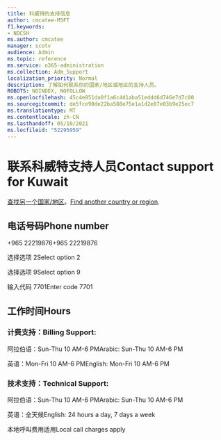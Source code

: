 ```yaml
---
title: 科威特的支持信息
author: cmcatee-MSFT
f1.keywords:
- NOCSH
ms.author: cmcatee
manager: scotv
audience: Admin
ms.topic: reference
ms.service: o365-administration
ms.collection: Adm_Support
localization_priority: Normal
description: 了解如何联系你的国家/地区或地区的支持人员。
ROBOTS: NOINDEX, NOFOLLOW
ms.openlocfilehash: 45c4e851da0f1a6c4d1aba51eddd6d746e7d7c80
ms.sourcegitcommit: de5fce90de22ba588e75e1a1d2e87e03b9e25ec7
ms.translationtype: MT
ms.contentlocale: zh-CN
ms.lasthandoff: 05/10/2021
ms.locfileid: "52295959"
---
```

# <a name="contact-support-for-kuwait"></a><span data-ttu-id="38b9f-103">联系科威特支持人员</span><span class="sxs-lookup"><span data-stu-id="38b9f-103">Contact support for Kuwait</span></span>

<span data-ttu-id="38b9f-104">[查找另一个国家/地区](../../business-video/get-help-support.md)。</span><span class="sxs-lookup"><span data-stu-id="38b9f-104">[Find another country or region](../../business-video/get-help-support.md).</span></span>

## <a name="phone-number"></a><span data-ttu-id="38b9f-105">电话号码</span><span class="sxs-lookup"><span data-stu-id="38b9f-105">Phone number</span></span>
<span data-ttu-id="38b9f-106">+965 22219876</span><span class="sxs-lookup"><span data-stu-id="38b9f-106">+965 22219876</span></span>

<span data-ttu-id="38b9f-107">选择选项 2</span><span class="sxs-lookup"><span data-stu-id="38b9f-107">Select option 2</span></span>

<span data-ttu-id="38b9f-108">选择选项 9</span><span class="sxs-lookup"><span data-stu-id="38b9f-108">Select option 9</span></span>

<span data-ttu-id="38b9f-109">输入代码 7701</span><span class="sxs-lookup"><span data-stu-id="38b9f-109">Enter code 7701</span></span>

## <a name="hours"></a><span data-ttu-id="38b9f-110">工作时间</span><span class="sxs-lookup"><span data-stu-id="38b9f-110">Hours</span></span>
### <a name="billing-support"></a><span data-ttu-id="38b9f-111">计费支持：</span><span class="sxs-lookup"><span data-stu-id="38b9f-111">Billing Support:</span></span>

<span data-ttu-id="38b9f-112">阿拉伯语：Sun-Thu 10 AM-6 PM</span><span class="sxs-lookup"><span data-stu-id="38b9f-112">Arabic: Sun-Thu 10 AM-6 PM</span></span>

<span data-ttu-id="38b9f-113">英语：Mon-Fri 10 AM-6 PM</span><span class="sxs-lookup"><span data-stu-id="38b9f-113">English: Mon-Fri 10 AM-6 PM</span></span>

### <a name="technical-support"></a><span data-ttu-id="38b9f-114">技术支持：</span><span class="sxs-lookup"><span data-stu-id="38b9f-114">Technical Support:</span></span>

<span data-ttu-id="38b9f-115">阿拉伯语：Sun-Thu 10 AM-6 PM</span><span class="sxs-lookup"><span data-stu-id="38b9f-115">Arabic: Sun-Thu 10 AM-6 PM</span></span>

<span data-ttu-id="38b9f-116">英语：全天候</span><span class="sxs-lookup"><span data-stu-id="38b9f-116">English: 24 hours a day, 7 days a week</span></span>

<span data-ttu-id="38b9f-117">本地呼叫费用适用</span><span class="sxs-lookup"><span data-stu-id="38b9f-117">Local call charges apply</span></span>

